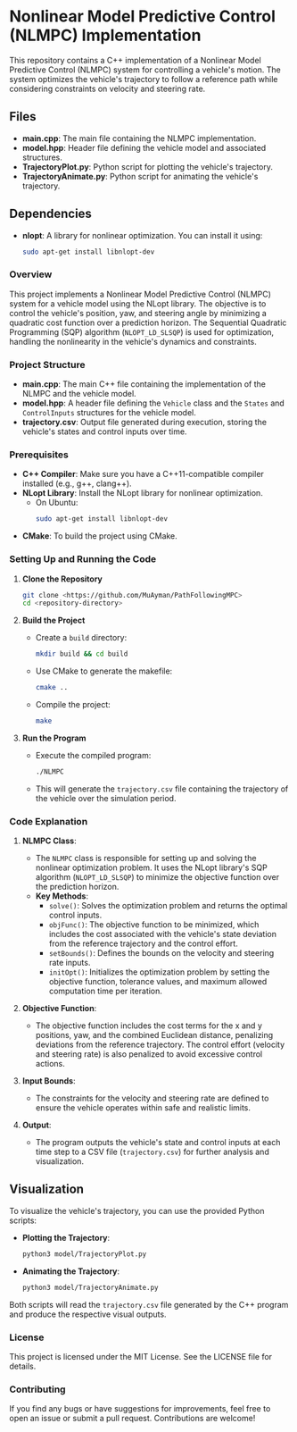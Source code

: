 # Nonlinear Model Predictive Control (NLMPC) Implementation

This repository contains a C++ implementation of a Nonlinear Model Predictive Control (NLMPC) system for controlling a vehicle's motion. The system optimizes the vehicle's trajectory to follow a reference path while considering constraints on velocity and steering rate.

## Files

- **main.cpp**: The main file containing the NLMPC implementation.
- **model.hpp**: Header file defining the vehicle model and associated structures.
- **TrajectoryPlot.py**: Python script for plotting the vehicle's trajectory.
- **TrajectoryAnimate.py**: Python script for animating the vehicle's trajectory.

## Dependencies

- **nlopt**: A library for nonlinear optimization. You can install it using:
  ```bash
  sudo apt-get install libnlopt-dev

### Overview

This project implements a Nonlinear Model Predictive Control (NLMPC) system for a vehicle model using the NLopt library. The objective is to control the vehicle's position, yaw, and steering angle by minimizing a quadratic cost function over a prediction horizon. The Sequential Quadratic Programming (SQP) algorithm (`NLOPT_LD_SLSQP`) is used for optimization, handling the nonlinearity in the vehicle's dynamics and constraints.

### Project Structure

- **main.cpp**: The main C++ file containing the implementation of the NLMPC and the vehicle model.
- **model.hpp**: A header file defining the `Vehicle` class and the `States` and `ControlInputs` structures for the vehicle model.
- **trajectory.csv**: Output file generated during execution, storing the vehicle's states and control inputs over time.

### Prerequisites

- **C++ Compiler**: Make sure you have a C++11-compatible compiler installed (e.g., g++, clang++).
- **NLopt Library**: Install the NLopt library for nonlinear optimization.
  - On Ubuntu:
    ```bash
    sudo apt-get install libnlopt-dev
    ```
- **CMake**: To build the project using CMake.

### Setting Up and Running the Code

1. **Clone the Repository**
   ```bash
   git clone <https://github.com/MuAyman/PathFollowingMPC>
   cd <repository-directory>
   ```

2. **Build the Project**
   - Create a `build` directory:
     ```bash
     mkdir build && cd build
     ```
   - Use CMake to generate the makefile:
     ```bash
     cmake ..
     ```
   - Compile the project:
     ```bash
     make
     ```

3. **Run the Program**
   - Execute the compiled program:
     ```bash
     ./NLMPC
     ```
   - This will generate the `trajectory.csv` file containing the trajectory of the vehicle over the simulation period.

### Code Explanation

1. **NLMPC Class**:
   - The `NLMPC` class is responsible for setting up and solving the nonlinear optimization problem. It uses the NLopt library's SQP algorithm (`NLOPT_LD_SLSQP`) to minimize the objective function over the prediction horizon.
   - **Key Methods**:
     - `solve()`: Solves the optimization problem and returns the optimal control inputs.
     - `objFunc()`: The objective function to be minimized, which includes the cost associated with the vehicle's state deviation from the reference trajectory and the control effort.
     - `setBounds()`: Defines the bounds on the velocity and steering rate inputs.
     - `initOpt()`: Initializes the optimization problem by setting the objective function, tolerance values, and maximum allowed computation time per iteration.

2. **Objective Function**:
   - The objective function includes the cost terms for the x and y positions, yaw, and the combined Euclidean distance, penalizing deviations from the reference trajectory. The control effort (velocity and steering rate) is also penalized to avoid excessive control actions.

3. **Input Bounds**:
   - The constraints for the velocity and steering rate are defined to ensure the vehicle operates within safe and realistic limits.

4. **Output**:
   - The program outputs the vehicle's state and control inputs at each time step to a CSV file (`trajectory.csv`) for further analysis and visualization.

## Visualization

To visualize the vehicle's trajectory, you can use the provided Python scripts:

- **Plotting the Trajectory**: 
  ```bash
  python3 model/TrajectoryPlot.py
  ```
- **Animating the Trajectory**:
  ```bash
  python3 model/TrajectoryAnimate.py
  ```

Both scripts will read the `trajectory.csv` file generated by the C++ program and produce the respective visual outputs.

### License

This project is licensed under the MIT License. See the LICENSE file for details.

### Contributing

If you find any bugs or have suggestions for improvements, feel free to open an issue or submit a pull request. Contributions are welcome!
